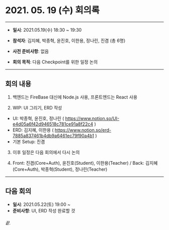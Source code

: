 # 2021. 05. 19 (수) 회의록  
___
* **일시**: 2021.05.19(수) 18:30 ~ 19:30
* **참석자**: 김지혜, 박종혁, 윤진호, 이한용, 정나린, 진겸 (총 6명)

* **사전 준비사항**: 없음
* **회의 목적**: 다음 Checkpoint를 위한 일정 논의
___
## 회의 내용  

1. 백엔드는 FireBase 대신에 Node.js 사용, 프론트엔드는 React 사용

2. WIP: UI 그리기, ERD 작성
- UI: 박종혁, 윤진호, 정나린 ( https://www.notion.so/UI-e4d05a6f42d946518c781ce91a8f22c4 )
- ERD: 김지혜, 이한용 ( https://www.notion.so/erd-7885a837461b4db9a6461ec79f90a4b1 )
- 기본 Setup: 진겸

3. 이후 일정은 다음 회의에서 다시 논의

4. Front: 진겸(Core+Auth), 윤진호(Student), 이한용(Teacher) / Back: 김지혜(Core+Auth), 박종혁(Student), 정나린(Teacher)

___
## 다음 회의  
* **일시**: 2021.05.22(토) 19:00 ~ 
* **준비사항**: UI, ERD 작성 완료할 것
  
###### 끝.
